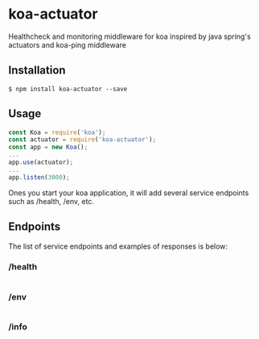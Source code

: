 # koa-actuator
Healthcheck and monitoring middleware for koa inspired by java spring's actuators and koa-ping middleware

## Installation

```
$ npm install koa-actuator --save
```

## Usage

```js
const Koa = require('koa');
const actuator = require('koa-actuator');
const app = new Koa();
...
app.use(actuator);
...
app.listen(3000);
```

Ones you start your koa application, it will add several service endpoints such as /health, /env, etc.

## Endpoints
The list of service endpoints and examples of responses is below:

### /health
```
```

### /env
```
```

### /info
